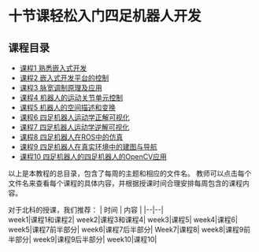 # 十节课轻松入门四足机器人开发
## 课程目录
*   [课程1 熟悉嵌入式开发](课程1_熟悉嵌入式开发.md)
*   [课程2 嵌入式开发平台的控制](课程2_嵌入式开发平台的控制.md)
*   [课程3 脉宽调制原理及应用](课程3_脉宽调制原理及应用.md)
*   [课程4 机器人的运动关节单元控制](课程4_机器人的运动关节单元控制.md)
*   [课程5 机器人的空间描述和变换](课程5_机器人的空间描述和变换.md)
*   [课程6 四足机器人运动学正解可视化](课程6_四足机器人运动学正解可视化.md)
*   [课程7 四足机器人运动学逆解可视化](课程7_四足机器人运动学逆解可视化.md)
*   [课程8 四足机器人在ROS中的仿真](课程8_四足机器人在ROS中的仿真.md)
*   [课程9 四足机器人在真实环境中的建图与导航](课程9_四足机器人在真实环境中的建图与导航.md)
*   [课程10 四足机器人的四足机器人的OpenCV应用](课程10_四足机器人的四足机器人的OpenCV应用.md)

以上是本教程的总目录，包含了每周的主题和相应的文件名。
教师可以点击每个文件名来查看每个课程的具体内容，并根据授课时间合理安排每周包含的课程内容。


对于北科的授课，我们推荐：
| 时间 | 内容 |
|--|--|  
week1|课程1和课程2|
week2|课程3和课程4|
week3|课程5|
week4|课程6|
week5|课程7前半部分|
week6|课程7后半部分|
Week7|课程8|
week8|课程9前半部分|
week9|课程9后半部分|
week10|课程10|